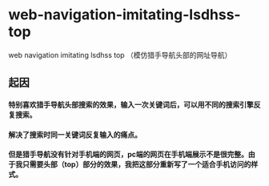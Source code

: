 # web-navigation-imitating-lsdhss-top
web navigation imitating lsdhss top （模仿猎手导航头部的网址导航）

## 起因

#### 特别喜欢猎手导航头部搜索的效果，输入一次关键词后，可以用不同的搜索引擎反复搜索。
#### 解决了搜索时同一关键词反复输入的痛点。
#### 但是猎手导航没有针对手机端的网页，pc端的网页在手机端展示不是很完整。由于我只需要头部（top）部分的效果，我把这部分重新写了一个适合手机访问的样式。

